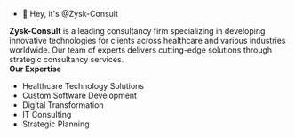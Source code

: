 - 👋 Hey, it's @Zysk-Consult

**Zysk-Consult** is a leading consultancy firm specializing in developing innovative technologies for clients across healthcare and various industries worldwide. Our team of experts delivers cutting-edge solutions through strategic consultancy services. <br>
**Our Expertise**
- Healthcare Technology Solutions
- Custom Software Development
- Digital Transformation
- IT Consulting
- Strategic Planning

<!---
Zysk-Consult/Zysk-Consult is a ✨ special ✨ repository because its `README.md` (this file) appears on your GitHub profile.
You can click the Preview link to take a look at your changes.
--->
